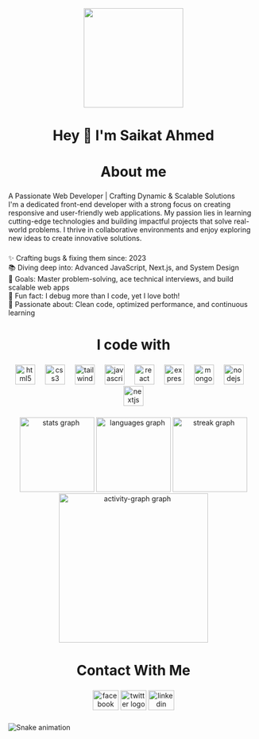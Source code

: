 <div align="center">
  <img height="200" src="https://media.licdn.com/dms/image/v2/D5616AQGKnw-SV2xUXQ/profile-displaybackgroundimage-shrink_350_1400/profile-displaybackgroundimage-shrink_350_1400/0/1738686252715?e=1744243200&v=beta&t=JVa7YYiCmOipNUxvFkceYE-R21_5dC5ZISMfR1I9194"  />
</div>

###

<h1 align="center">Hey 👋 I'm Saikat Ahmed</h1>

###

<h1 align="center">About me</h1>

###

<p align="left">A Passionate Web Developer | Crafting Dynamic & Scalable Solutions<br>I'm a dedicated front-end developer with a strong focus on creating responsive and user-friendly web applications. My passion lies in learning cutting-edge technologies and building impactful projects that solve real-world problems. I thrive in collaborative environments and enjoy exploring new ideas to create innovative solutions.</p>

###

<p align="left">✨ Crafting bugs & fixing them since: 2023<br>📚 Diving deep into: Advanced JavaScript, Next.js, and System Design<br>🎯 Goals: Master problem-solving, ace technical interviews, and build scalable web apps<br>🎲 Fun fact: I debug more than I code, yet I love both!<br>🚀 Passionate about: Clean code, optimized performance, and continuous learning</p>

###

<h1 align="center">I code with</h1>

###

<div align="center">
  <img src="https://cdn.jsdelivr.net/gh/devicons/devicon/icons/html5/html5-original.svg" height="40" alt="html5 logo"  />
  <img width="12" />
  <img src="https://cdn.jsdelivr.net/gh/devicons/devicon/icons/css3/css3-original.svg" height="40" alt="css3 logo"  />
  <img width="12" />
  <img src="https://cdn.jsdelivr.net/gh/devicons/devicon/icons/tailwindcss/tailwindcss-original-wordmark.svg" height="40" alt="tailwindcss logo"  />
  <img width="12" />
  <img src="https://cdn.jsdelivr.net/gh/devicons/devicon/icons/javascript/javascript-original.svg" height="40" alt="javascript logo"  />
  <img width="12" />
  <img src="https://cdn.jsdelivr.net/gh/devicons/devicon/icons/react/react-original.svg" height="40" alt="react logo"  />
  <img width="12" />
  <img src="https://cdn.jsdelivr.net/gh/devicons/devicon/icons/express/express-original.svg" height="40" alt="express logo"  />
  <img width="12" />
  <img src="https://cdn.jsdelivr.net/gh/devicons/devicon/icons/mongodb/mongodb-original.svg" height="40" alt="mongodb logo"  />
  <img width="12" />
  <img src="https://cdn.jsdelivr.net/gh/devicons/devicon/icons/nodejs/nodejs-original.svg" height="40" alt="nodejs logo"  />
  <img width="12" />
  <img src="https://cdn.jsdelivr.net/gh/devicons/devicon/icons/nextjs/nextjs-original.svg" height="40" alt="nextjs logo"  />
</div>

###

<div align="center">
  <img src="https://github-readme-stats.vercel.app/api?username=SaikatAhmed78&hide_title=false&hide_rank=false&show_icons=true&include_all_commits=true&count_private=true&disable_animations=false&theme=dracula&locale=en&hide_border=false&order=1" height="150" alt="stats graph"  />
  <img src="https://github-readme-stats.vercel.app/api/top-langs?username=SaikatAhmed78&locale=en&hide_title=false&layout=compact&card_width=320&langs_count=5&theme=prussian&hide_border=false&order=2" height="150" alt="languages graph"  />
  <img src="https://streak-stats.demolab.com?user=SaikatAhmed78&locale=en&mode=daily&theme=dracula&hide_border=false&border_radius=5&order=3" height="150" alt="streak graph"  />
  <img src="https://github-readme-activity-graph.vercel.app/graph?username=SaikatAhmed78&radius=16&theme=react&area=true&order=5" height="300" alt="activity-graph graph"  />
</div>

###

<h1 align="center">Contact With Me</h1>

###

<div align="center">
  <img src="https://raw.githubusercontent.com/maurodesouza/profile-readme-generator/master/src/assets/icons/social/facebook/default.svg" width="52" height="40" alt="facebook logo"  />
  <img src="https://raw.githubusercontent.com/maurodesouza/profile-readme-generator/master/src/assets/icons/social/twitter/default.svg" width="52" height="40" alt="twitter logo"  />
  <img src="https://raw.githubusercontent.com/maurodesouza/profile-readme-generator/master/src/assets/icons/social/linkedin/default.svg" width="52" height="40" alt="linkedin logo"  />
</div>

###

<img src="https://raw.githubusercontent.com/SaikatAhmed78/SaikatAhmed78/output/snake.svg" alt="Snake animation" />

###
